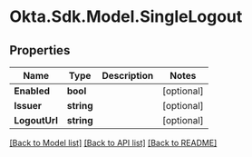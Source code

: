 # Okta.Sdk.Model.SingleLogout

## Properties

Name | Type | Description | Notes
------------ | ------------- | ------------- | -------------
**Enabled** | **bool** |  | [optional] 
**Issuer** | **string** |  | [optional] 
**LogoutUrl** | **string** |  | [optional] 

[[Back to Model list]](../README.md#documentation-for-models) [[Back to API list]](../README.md#documentation-for-api-endpoints) [[Back to README]](../README.md)

